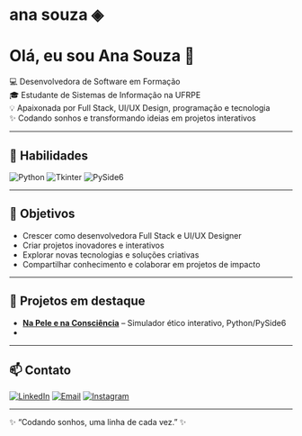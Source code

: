 # ana souza ◈
# Olá, eu sou Ana Souza 👋

💻 Desenvolvedora de Software em Formação  
🎓 Estudante de Sistemas de Informação na UFRPE  
💡 Apaixonada por Full Stack, UI/UX Design, programação e tecnologia  
✨ Codando sonhos e transformando ideias em projetos interativos  

---

## 🔧 Habilidades

![Python](https://img.shields.io/badge/-Python-3670A0?style=flat&logo=python&logoColor=white) 
![Tkinter](https://img.shields.io/badge/-Tkinter-FF6F61?style=flat) 
![PySide6](https://img.shields.io/badge/-PySide6-41CD52?style=flat&logo=qt&logoColor=white)


---

## 🎯 Objetivos

- Crescer como desenvolvedora Full Stack e UI/UX Designer  
- Criar projetos inovadores e interativos  
- Explorar novas tecnologias e soluções criativas  
- Compartilhar conhecimento e colaborar em projetos de impacto  

---

## 🚀 Projetos em destaque

- **[Na Pele e na Consciência]()** – Simulador ético interativo, Python/PySide6 
-
---

## 📫 Contato

[![LinkedIn](https://img.shields.io/badge/-LinkedIn-0077B5?style=flat&logo=linkedin&logoColor=white)](https://www.linkedin.com/in/ana-souza-%F0%9F%A7%A0-5a424b287) [![Email](https://img.shields.io/badge/-Email-D14836?style=flat&logo=gmail&logoColor=white)](mailto:anasouzadev.code@gmail.com) 
[![Instagram](https://img.shields.io/badge/-Instagram-E4405F?style=flat&logo=instagram&logoColor=white)](https://www.instagram.com/by.anadev/)   

---

✨ “Codando sonhos, uma linha de cada vez.” ✨
